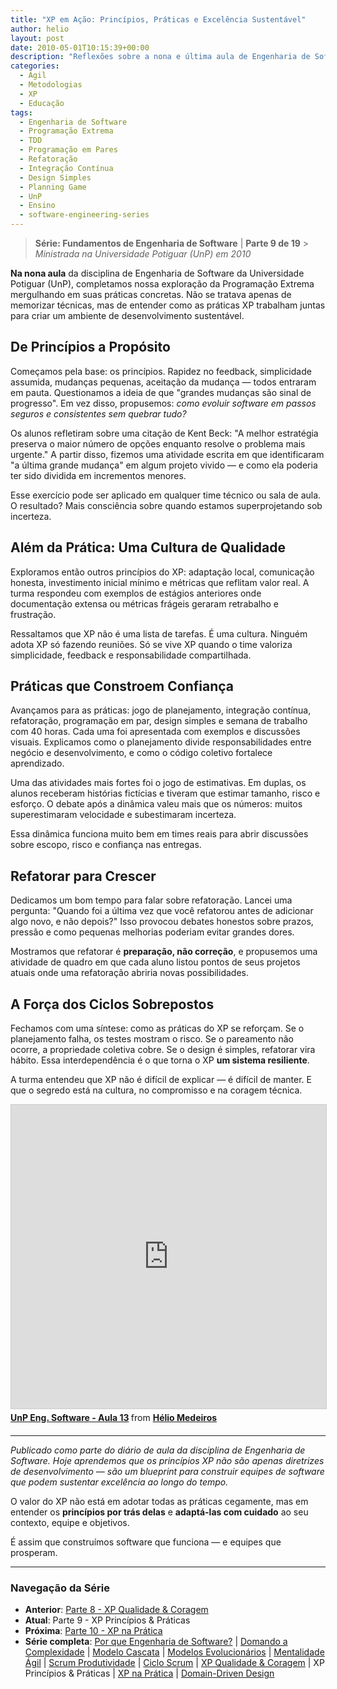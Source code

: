 ```yaml
---
title: "XP em Ação: Princípios, Práticas e Excelência Sustentável"
author: helio
layout: post
date: 2010-05-01T10:15:39+00:00
description: "Reflexões sobre a nona e última aula de Engenharia de Software, explorando as práticas concretas da Programação Extrema e sua relação com desenvolvimento sustentável de software."
categories:
  - Ágil
  - Metodologias
  - XP
  - Educação
tags:
  - Engenharia de Software
  - Programação Extrema
  - TDD
  - Programação em Pares
  - Refatoração
  - Integração Contínua
  - Design Simples
  - Planning Game
  - UnP
  - Ensino
  - software-engineering-series
---
```


> **Série: Fundamentos de Engenharia de Software** | **Parte 9 de 19** > _Ministrada na Universidade Potiguar (UnP) em 2010_

**Na nona aula** da disciplina de Engenharia de Software da Universidade Potiguar (UnP), completamos nossa exploração da Programação Extrema mergulhando em suas práticas concretas. Não se tratava apenas de memorizar técnicas, mas de entender como as práticas XP trabalham juntas para criar um ambiente de desenvolvimento sustentável.

## De Princípios a Propósito

Começamos pela base: os princípios. Rapidez no feedback, simplicidade assumida, mudanças pequenas, aceitação da mudança — todos entraram em pauta. Questionamos a ideia de que "grandes mudanças são sinal de progresso". Em vez disso, propusemos: _como evoluir software em passos seguros e consistentes sem quebrar tudo?_

Os alunos refletiram sobre uma citação de Kent Beck: "A melhor estratégia preserva o maior número de opções enquanto resolve o problema mais urgente." A partir disso, fizemos uma atividade escrita em que identificaram "a última grande mudança" em algum projeto vivido — e como ela poderia ter sido dividida em incrementos menores.

Esse exercício pode ser aplicado em qualquer time técnico ou sala de aula. O resultado? Mais consciência sobre quando estamos superprojetando sob incerteza.

## Além da Prática: Uma Cultura de Qualidade

Exploramos então outros princípios do XP: adaptação local, comunicação honesta, investimento inicial mínimo e métricas que reflitam valor real. A turma respondeu com exemplos de estágios anteriores onde documentação extensa ou métricas frágeis geraram retrabalho e frustração.

Ressaltamos que XP não é uma lista de tarefas. É uma cultura. Ninguém adota XP só fazendo reuniões. Só se vive XP quando o time valoriza simplicidade, feedback e responsabilidade compartilhada.

## Práticas que Constroem Confiança

Avançamos para as práticas: jogo de planejamento, integração contínua, refatoração, programação em par, design simples e semana de trabalho com 40 horas. Cada uma foi apresentada com exemplos e discussões visuais. Explicamos como o planejamento divide responsabilidades entre negócio e desenvolvimento, e como o código coletivo fortalece aprendizado.

Uma das atividades mais fortes foi o jogo de estimativas. Em duplas, os alunos receberam histórias fictícias e tiveram que estimar tamanho, risco e esforço. O debate após a dinâmica valeu mais que os números: muitos superestimaram velocidade e subestimaram incerteza.

Essa dinâmica funciona muito bem em times reais para abrir discussões sobre escopo, risco e confiança nas entregas.

## Refatorar para Crescer

Dedicamos um bom tempo para falar sobre refatoração. Lancei uma pergunta: "Quando foi a última vez que você refatorou antes de adicionar algo novo, e não depois?" Isso provocou debates honestos sobre prazos, pressão e como pequenas melhorias poderiam evitar grandes dores.

Mostramos que refatorar é **preparação, não correção**, e propusemos uma atividade de quadro em que cada aluno listou pontos de seus projetos atuais onde uma refatoração abriria novas possibilidades.

## A Força dos Ciclos Sobrepostos

Fechamos com uma síntese: como as práticas do XP se reforçam. Se o planejamento falha, os testes mostram o risco. Se o pareamento não ocorre, a propriedade coletiva cobre. Se o design é simples, refatorar vira hábito. Essa interdependência é o que torna o XP **um sistema resiliente**.

A turma entendeu que XP não é difícil de explicar — é difícil de manter. E que o segredo está na cultura, no compromisso e na coragem técnica.

<div style="margin-bottom: 20px;">
<iframe src="https://www.slideshare.net/slideshow/embed_code/key/yW6YbSqsVxDrw0?startSlide=1" width="597" height="486" frameborder="0" marginwidth="0" marginheight="0" scrolling="no" style="border:1px solid #CCC; border-width:1px; margin-bottom:5px;max-width: 100%;" allowfullscreen></iframe> <div style="margin-bottom:5px"><strong> <a href="https://pt.slideshare.net/slideshow/un-p-aula-13/3687352" title="UnP Eng. Software - Aula 13" target="_blank">UnP Eng. Software - Aula 13</a> </strong> from <strong> <a href="https://www.slideshare.net/heliomedeiros" target="_blank">Hélio Medeiros</a> </strong></div>
</div>

---

_Publicado como parte do diário de aula da disciplina de Engenharia de Software. Hoje aprendemos que os princípios XP não são apenas diretrizes de desenvolvimento — são um blueprint para construir equipes de software que podem sustentar excelência ao longo do tempo._

O valor do XP não está em adotar todas as práticas cegamente, mas em entender os **princípios por trás delas** e **adaptá-las com cuidado** ao seu contexto, equipe e objetivos.

É assim que construímos software que funciona — e equipes que prosperam.

---

### **Navegação da Série**

- **Anterior**: [Parte 8 - XP Qualidade & Coragem](../2010-04-19-xp-quality-courage/)
- **Atual**: Parte 9 - XP Princípios & Práticas
- **Próxima**: [Parte 10 - XP na Prática](../2010-05-08-applying-xp-strategies/)
- **Série completa**: [Por que Engenharia de Software?](../2010-02-24-software-engineering-purpose/) | [Domando a Complexidade](../2010-03-02-complexity-process/) | [Modelo Cascata](../2010-03-10-waterfall-model/) | [Modelos Evolucionários](../2010-03-18-evolutionary-models/) | [Mentalidade Ágil](../2010-03-26-agile-mindset/) | [Scrum Produtividade](../2010-04-03-scrum-productivity/) | [Ciclo Scrum](../2010-04-11-scrum-cycle/) | [XP Qualidade & Coragem](../2010-04-19-xp-quality-courage/) | XP Princípios & Práticas | [XP na Prática](../2010-05-08-applying-xp-strategies/) | [Domain-Driven Design](../2010-05-15-domain-driven-design/)

